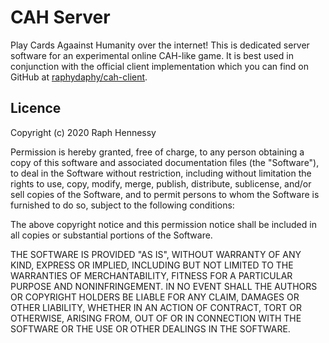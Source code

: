 # CAH Server

Play Cards Agaainst Humanity over the internet! This is dedicated server software for an experimental online CAH-like game. It is best used in conjunction with the official client implementation which you can find on GitHub at [raphydaphy/cah-client](https://github.com/raphydaphy/cah-client).

## Licence

Copyright (c) 2020 Raph Hennessy

Permission is hereby granted, free of charge, to any person obtaining a copy of this software and associated documentation files (the "Software"), to deal in the Software without restriction, including without limitation the rights to use, copy, modify, merge, publish, distribute, sublicense, and/or sell copies of the Software, and to permit persons to whom the Software is furnished to do so, subject to the following conditions:

The above copyright notice and this permission notice shall be included in all copies or substantial portions of the Software.

THE SOFTWARE IS PROVIDED "AS IS", WITHOUT WARRANTY OF ANY KIND, EXPRESS OR IMPLIED, INCLUDING BUT NOT LIMITED TO THE WARRANTIES OF MERCHANTABILITY, FITNESS FOR A PARTICULAR PURPOSE AND NONINFRINGEMENT. IN NO EVENT SHALL THE AUTHORS OR COPYRIGHT HOLDERS BE LIABLE FOR ANY CLAIM, DAMAGES OR OTHER LIABILITY, WHETHER IN AN ACTION OF CONTRACT, TORT OR OTHERWISE, ARISING FROM, OUT OF OR IN CONNECTION WITH THE SOFTWARE OR THE USE OR OTHER DEALINGS IN THE SOFTWARE.
